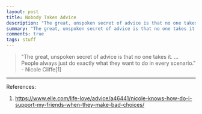 ```yaml
---
layout: post
title: Nobody Takes Advice
description: "The great, unspoken secret of advice is that no one takes it. ... People always just do exactly what they want to do in every scenario." - Nicole Cliffe
summary: "The great, unspoken secret of advice is that no one takes it. ... People always just do exactly what they want to do in every scenario." - Nicole Cliffe
comments: true
tags: stuff
---
```


>"The great, unspoken secret of advice is that no one takes it. ... People always just do exactly what they want to do in every scenario." - Nicole Cliffe[1]

---
References:

1. https://www.elle.com/life-love/advice/a46441/nicole-knows-how-do-i-support-my-friends-when-they-make-bad-choices/